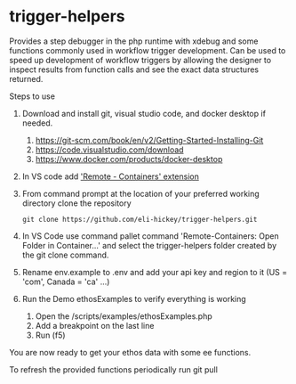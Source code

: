 # trigger-helpers
Provides a step debugger in the php runtime with xdebug and some functions commonly used in workflow trigger development.
Can be used to speed up development of workflow triggers by allowing the designer
to inspect results from function calls and see the exact data structures returned.

Steps to use

1. Download and install git, visual studio code, and docker desktop if needed.
   1. https://git-scm.com/book/en/v2/Getting-Started-Installing-Git
   2. https://code.visualstudio.com/download
   3. https://www.docker.com/products/docker-desktop
2. In VS code add ['Remote - Containers' extension](https://marketplace.visualstudio.com/items?itemName=ms-vscode-remote.remote-containers)
3. From command prompt at the location of your preferred working directory clone the repository

   ```
   git clone https://github.com/eli-hickey/trigger-helpers.git
   ```

4. In VS Code use command pallet command 'Remote-Containers: Open Folder in Container...' and select the trigger-helpers folder created by the git clone command.
6. Rename env.example to .env and add your api key and region to it (US  = 'com', Canada = 'ca' ...)
7. Run the Demo ethosExamples to verify everything is working
   1. Open the /scripts/examples/ethosExamples.php
   2. Add a breakpoint on the last line
   3. Run (f5)



You are now ready to get your ethos data with some ee functions.

To refresh the provided functions periodically run git pull